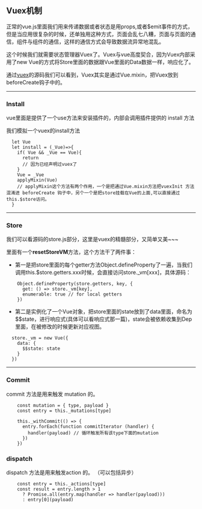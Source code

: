 ## Vuex机制

正常的vue.js里面我们用来传递数据或者状态是用props,或者$emit事件的方式，但是当应用很复杂的时候，还单独用这种方式，页面会乱七八糟，页面与页面的通信，组件与组件的通信，这样的通信方式会导致数据流异常地混乱。 

这个时候我们就需要状态管理器Vuex了。Vuex与vue高度契合，因为Vuex内部采用了new Vue的方式将Store里面的数据跟Vue里面的Data数据一样，响应化了。  

通过[vuex](https://github.com/vuejs/vuex)的源码我们可以看到，Vuex其实是通过Vue.mixin，把Vuex放到beforeCreate钩子中的。

--- 
### Install

vue里面是提供了一个use方法来安装插件的，内部会调用插件提供的 install 方法  

我们模拟一个vuex的install方法

```
  let Vue
  let install = (_Vue)=>{
    if( Vue && _Vue == Vue){
      return
      // 因为已经声明过vuex了
    }
    Vue = _Vue
    applyMixin(Vue) 
    // applyMixin这个方法有两个作用，一个是把通过Vue.mixin方法把vuexInit 方法混淆进 beforeCreate 钩子中，另个一个是把store挂载在Vue的上面,可以直接通过this.$store访问。
  }
```
--- 

### Store

我们可以看源码的store.js部分，这里是vuex的精髓部分，又简单又美~~~  

里面有一个**resetStoreVM**方法，这个方法干了两件事： 

- 第一是把store里面的每个getter方法Object.defineProperty了一遍，当我们调用this.$store.getters.xxx时候，会直接访问store._vm[xxx]，具体源码：
```
    Object.defineProperty(store.getters, key, {
      get: () => store._vm[key],
      enumerable: true // for local getters
    })
```

- 第二是实例化了一个Vue对象，把store里面的state放到了data里面，命名为$$state，进行响应式(具体可以看响应式那一篇)，state会被依赖收集到Dep里面，在被修改的时候更新对应视图。

```
  store._vm = new Vue({
    data: {
      $$state: state
    }
  })
```

---

### Commit

commit 方法是用来触发 mutation 的。

```
    const mutation = { type, payload }
    const entry = this._mutations[type]

    this._withCommit(() => {
      entry.forEach(function commitIterator (handler) {
        handler(payload) // 循环触发所有该type下面的mutation
      })
    })
```

### dispatch

dispatch 方法是用来触发action 的。 （可以包括异步）

```
    const entry = this._actions[type]
    const result = entry.length > 1
      ? Promise.all(entry.map(handler => handler(payload)))
      : entry[0](payload)
```





